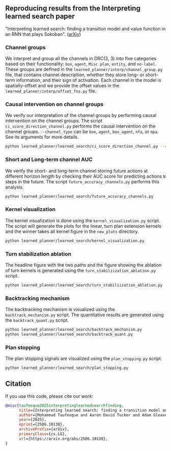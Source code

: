 ## Reproducing results from the Interpreting learned search paper

"Interpreting learned search: finding a transition model and value function in an RNN that plays Sokoban". ([arXiv](https://arxiv.org/abs/2506.10138))

### Channel groups

We interpret and group all the channels in DRC(3, 3) into five categories based on their functionality: `box`, `agent`, `Misc plan`, `entity`, and `no-label`. These groups are defined in the `learned_planner/interp/channel_group.py` file, that contains channel description, whether they store long- or short-term information, and their sign of activation. Each channel in the model is spatially-offset and we provide the offset values in the `learned_planner/interp/offset_fns.py` file.

### Causal intervention on channel groups

We verify our interpretation of the channel groups by performing causal intervention on the channel groups. The script `ci_score_direction_channel.py` performs the causal intervention on the channel groups. `--channel_type` can be `box`, `agent`, `box_agent`, `nfa`, or `mpa`. See its arguments for more details.

```bash
python learned_planner/learned_search/ci_score_direction_channel.py --channel_type box_agent
```

### Short and Long-term channel AUC

We verify the short- and long-term channel storing future actions at different horizon length by checking their AUC score for predicting actions `N` steps in the future. The script `future_accuracy_channels.py` performs this analysis.

```bash
python learned_planner/learned_search/future_accuracy_channels.py
```

### Kernel visualization

The kernel visualization is done using the `kernel_visualization.py` script. The script will generate the plots for the linear, turn plan extension kernels and the winner takes all kernel figure in the `new_plots` directory.

```bash
python learned_planner/learned_search/kernel_visualization.py
```

### Turn stabilization ablation

The headline figure with the two paths and the figure showing the ablation of turn kernels is generated using the `turn_stabiliization_ablation.py` script.

```bash
python learned_planner/learned_search/turn_stabiliization_ablation.py
```

### Backtracking mechanism

The backtracking mechanism is visualized using the `backtrack_mechanism.py` script.
The quantitative results are generated using the `backtrack_quant.py` script.

```bash
python learned_planner/learned_search/backtrack_mechanism.py
python learned_planner/learned_search/backtrack_quant.py
```

### Plan stopping

The plan stopping signals are visualized using the `plan_stopping.py` script.

```bash
python learned_planner/learned_search/plan_stopping.py
```

## Citation

If you use this code, please cite our work:

```bibtex
@misc{taufeeque2025interpretinglearnedsearchfinding,
      title={Interpreting learned search: finding a transition model and value function in an RNN that plays Sokoban}, 
      author={Mohammad Taufeeque and Aaron David Tucker and Adam Gleave and Adrià Garriga-Alonso},
      year={2025},
      eprint={2506.10138},
      archivePrefix={arXiv},
      primaryClass={cs.LG},
      url={https://arxiv.org/abs/2506.10138}, 
}
```
